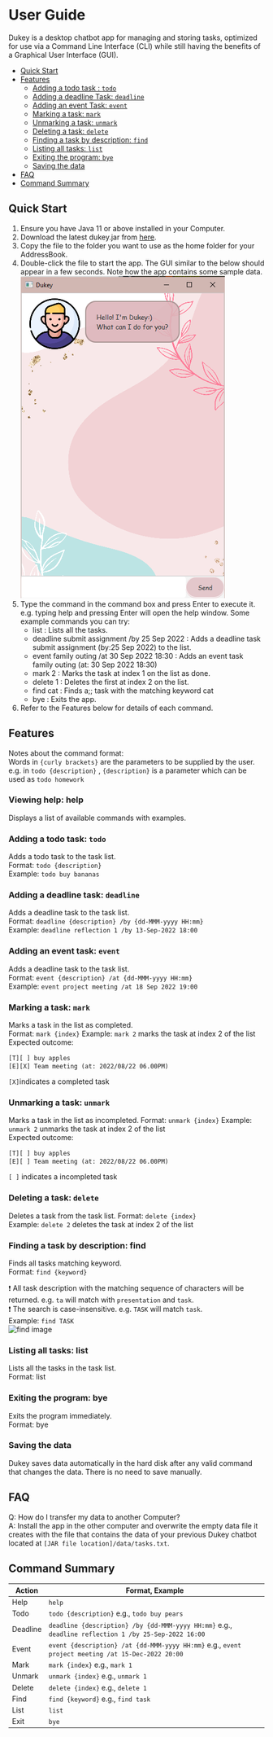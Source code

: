 # User Guide
Dukey is a desktop chatbot app for managing and storing tasks, optimized for use via a Command Line Interface (CLI) while still having the benefits of a Graphical User Interface (GUI).

- [Quick Start]()
- [Features]()
  - [Adding a todo task : ```todo```]()
  - [Adding a deadline Task: ```deadline```]()
  - [Adding an event Task: ```event```]()
  - [Marking a task: ```mark```]()
  - [Unmarking a task: ```unmark```]()
  - [Deleting a task: ```delete```]()
  - [Finding a task by description: ```find```]()
  - [Listing all tasks: ```list```]()
  - [Exiting the program: ```bye```]()
  - [Saving the data]()
- [FAQ]()
- [Command Summary]()

## Quick Start
1. Ensure you have Java 11 or above installed in your Computer.
2. Download the latest dukey.jar from [here]().
3. Copy the file to the folder you want to use as the home folder for your AddressBook.
4. Double-click the file to start the app. The GUI similar to the below should appear in a few seconds. Note how the app contains some sample data.  
![start image](./images/start.png)
5. Type the command in the command box and press Enter to execute it. e.g. typing help and pressing Enter will open the help window.
   Some example commands you can try:
    - list : Lists all the tasks.
    - deadline submit assignment /by 25 Sep 2022 : Adds a deadline task submit assignment (by:25 Sep 2022) to the list.
    - event family outing /at 30 Sep 2022 18:30 : Adds an event task family outing (at: 30 Sep 2022 18:30)
    - mark 2 : Marks the task at index 1 on the list as done.
    - delete 1 : Deletes the first at index 2 on the list.
    - find cat : Finds a;; task with the matching keyword cat
    - bye : Exits the app.
6. Refer to the Features below for details of each command.

## Features 
Notes about the command format:  
Words in ```{curly brackets}``` are the parameters to be supplied by the user.  
e.g. in ```todo {description}``` , ```{description}``` is a parameter which can be used as ```todo homework```

### Viewing help: help
Displays a list of available commands with examples.

### Adding a todo task: ```todo```
Adds a todo task to the task list.  
Format: ```todo {description} ```   
Example: ```todo buy bananas```

### Adding a deadline task: ```deadline```
Adds a deadline task to the task list.    
Format: ```deadline {description} /by {dd-MMM-yyyy HH:mm}```  
Example: ```deadline reflection 1 /by 13-Sep-2022 18:00```

### Adding an event task: ```event```
Adds a deadline task to the task list.  
Format: ```event {description} /at {dd-MMM-yyyy HH:mm}```  
Example: ```event project meeting /at 18 Sep 2022 19:00```

### Marking a task: ```mark```
Marks a task in the list as completed.  
Format: ```mark {index}``` Example: ```mark 2``` marks the task at index 2 of the list    
Expected outcome:
```
[T][ ] buy apples
[E][X] Team meeting (at: 2022/08/22 06.00PM)
```
```[X]```indicates a completed task

### Unmarking a task: ```unmark```
Marks a task in the list as incompleted.
Format: ```unmark {index}``` Example: ```unmark 2``` unmarks the task at index 2 of the list  
Expected outcome:
```
[T][ ] buy apples
[E][ ] Team meeting (at: 2022/08/22 06.00PM)
```
```[ ]``` indicates a incompleted task 

### Deleting a task: ```delete```
Deletes a task from the task list.
Format: ```delete {index}```   
Example: ```delete 2``` deletes the task at index 2 of the list

### Finding a task by description: find
Finds all tasks matching keyword.  
Format: ```find {keyword}```

❗ All task description with the matching sequence of characters will be returned. e.g. ```ta``` will match with ```presentation``` and ```task```.  
❗ The search is case-insensitive. e.g. ```TASK``` will match ```task```.  
Example: ```find TASK```  
![find image](./images/find.png)

### Listing all tasks: list
Lists all the tasks in the task list.  
Format: list

### Exiting the program: bye
Exits the program immediately.  
Format: bye

### Saving the data
Dukey saves data automatically in the hard disk after any valid command that changes the data. There is no need to save manually.

## FAQ
Q: How do I transfer my data to another Computer?  
A: Install the app in the other computer and overwrite the empty data file it creates with the file that contains the data of your previous Dukey chatbot located at ```[JAR file location]/data/tasks.txt```.

## Command Summary
| Action | Format, Example |
| -------| ----------------|
| Help   | ```help```
| Todo   | ```todo {description}```  e.g., ```todo buy pears ```
| Deadline | ```deadline {description} /by {dd-MMM-yyyy HH:mm}```  e.g., ```deadline reflection 1 /by 25-Sep-2022 16:00```
| Event | ```event {description} /at {dd-MMM-yyyy HH:mm}```  e.g., ```event project meeting /at 15-Dec-2022 20:00```
| Mark | ```mark {index}```  e.g., ```mark 1```
| Unmark | ```unmark {index}```  e.g., ```unmark 1```
| Delete | ```delete {index}```  e.g., ```delete 1```
| Find | ```find {keyword}```  e.g., ```find task```
| List | ```list```
| Exit | ```bye```
